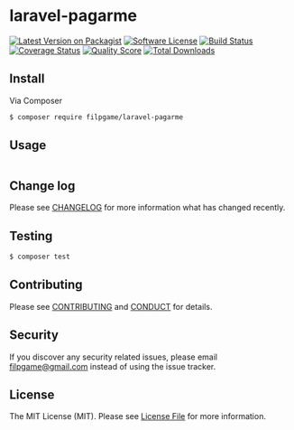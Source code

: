 # laravel-pagarme

[![Latest Version on Packagist][ico-version]][link-packagist]
[![Software License][ico-license]](LICENSE.md)
[![Build Status][ico-travis]][link-travis]
[![Coverage Status][ico-scrutinizer]][link-scrutinizer]
[![Quality Score][ico-code-quality]][link-code-quality]
[![Total Downloads][ico-downloads]][link-downloads]


## Install

Via Composer

``` bash
$ composer require filpgame/laravel-pagarme
```

## Usage

``` php

```

## Change log

Please see [CHANGELOG](CHANGELOG.md) for more information what has changed recently.

## Testing

``` bash
$ composer test
```

## Contributing

Please see [CONTRIBUTING](CONTRIBUTING.md) and [CONDUCT](CONDUCT.md) for details.

## Security

If you discover any security related issues, please email filpgame@gmail.com instead of using the issue tracker.

## License

The MIT License (MIT). Please see [License File](LICENSE.md) for more information.

[ico-version]: https://img.shields.io/packagist/v/filpgame/laravel-pagarme.svg?style=flat-square
[ico-license]: https://img.shields.io/badge/license-MIT-brightgreen.svg?style=flat-square
[ico-travis]: https://img.shields.io/travis/filpgame/laravel-pagarme/master.svg?style=flat-square
[ico-scrutinizer]: https://img.shields.io/scrutinizer/coverage/g/filpgame/laravel-pagarme.svg?style=flat-square
[ico-code-quality]: https://img.shields.io/scrutinizer/g/filpgame/laravel-pagarme.svg?style=flat-square
[ico-downloads]: https://img.shields.io/packagist/dt/filpgame/laravel-pagarme.svg?style=flat-square

[link-packagist]: https://packagist.org/packages/filpgame/laravel-pagarme
[link-travis]: https://travis-ci.org/filpgame/laravel-pagarme
[link-scrutinizer]: https://scrutinizer-ci.com/g/filpgame/laravel-pagarme/code-structure
[link-code-quality]: https://scrutinizer-ci.com/g/filpgame/laravel-pagarme
[link-downloads]: https://packagist.org/packages/filpgame/laravel-pagarme
[link-author]: https://github.com/filpgame
[link-contributors]: ../../contributors
